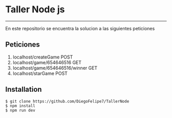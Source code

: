 # Taller Node js
***
En este repositorio se encuentra la solucion a las siguientes peticiones
## Peticiones 
1. localhost/createGame POST
2. localhost/game/654646516 GET
3. localhost/game/654646516/winner GET
4. localhost/starGame POST
## Installation
```
$ git clone https://github.com/DiegoFelipe7/TallerNode
$ npm install
$ npm run dev
```
